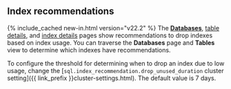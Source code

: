 ## Index recommendations

{% include_cached new-in.html version="v22.2" %} The [**Databases**](#databases), [table details](#table-details), and [index details](#index-details) pages show recommendations to drop indexes based on index usage. You can traverse the **Databases** page and **Tables** view to determine which indexes have recommendations.

To configure the threshold for determining when to drop an index due to low usage, change the [`sql.index_recommendation.drop_unused_duration` cluster setting]({{ link_prefix }}cluster-settings.html). The default value is 7 days.
